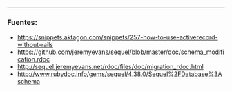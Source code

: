 

---

### Fuentes:

+ https://snippets.aktagon.com/snippets/257-how-to-use-activerecord-without-rails
+ https://github.com/jeremyevans/sequel/blob/master/doc/schema_modification.rdoc
+ http://sequel.jeremyevans.net/rdoc/files/doc/migration_rdoc.html
+ http://www.rubydoc.info/gems/sequel/4.38.0/Sequel%2FDatabase%3Aschema
